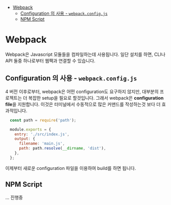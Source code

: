 - [Webpack](#webpack)
  - [Configuration 의 사용 - `webpack.config.js`](#configuration-의-사용---webpackconfigjs)
  - [NPM Script](#npm-script)

# Webpack
Webpack은 Javascript 모듈들을 컴파일하는데 사용됩니다.
일단 설치를 하면, CLI나 API 둘중 하나로부터 웹팩과 연결할 수 있습니다.

## Configuration 의 사용 - `webpack.config.js`

4 버전 이후로부터, webpack은 어떤 configuration도 요구하지 않지만, 대부분의 프로젝트는 더 복잡한 setup을 필요로 할것입니다. 그래서 webpack은 <b>configuration file</b>을 지원합니다. 이것은 터미널에서 수동적으로 많은 커맨드를 작성하는것 보다 더 효과적입니다.

``` js
  const path = require('path');

  module.exports = {
    entry: './src/index.js',
    output: {
      filename: 'main.js',
      path: path.resolve(__dirname, 'dist'),
    },
  };
```

이제부터 새로운 configuration 파일을 이용하여 build를 하면 됩니다.

## NPM Script

... 진행중
